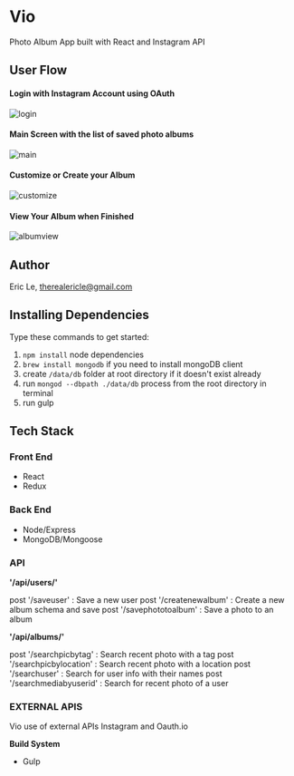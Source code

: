 # Vio
Photo Album App built with React and Instagram API

## User Flow

#### Login with Instagram Account using OAuth

![login](http://imgur.com/iMMJMkM)

#### Main Screen with the list of saved photo albums
![main](http://imgur.com/7uGEAC4)

#### Customize or Create your Album
![customize](http://imgur.com/5MdeiTl)


#### View Your Album when Finished
![albumview](http://imgur.com/zVKY8Cx)

## Author
Eric Le, therealericle@gmail.com

## Installing Dependencies
Type these commands to get started:

1. `npm install` node dependencies
2. `brew install mongodb` if you need to install mongoDB client
3. create `/data/db` folder at root directory if it doesn't exist already
4. run `mongod --dbpath ./data/db` process from the root directory in terminal
5. run gulp
## Tech Stack

### Front End

- React
- Redux

### Back End

- Node/Express
- MongoDB/Mongoose

### API

**'/api/users/'**

  post '/saveuser'         : Save a new user
  post '/createnewalbum'   : Create a new album schema and save
  post '/savephototoalbum' : Save a photo to an album 

**'/api/albums/'**

  post '/searchpicbytag'         : Search recent photo with a tag
  post '/searchpicbylocation'    : Search recent photo with a location
  post '/searchuser'             : Search for user info with their names
  post '/searchmediabyuserid'    : Search for recent photo of a user

### EXTERNAL APIS

Vio use of external APIs Instagram and Oauth.io

**Build System**

- Gulp



